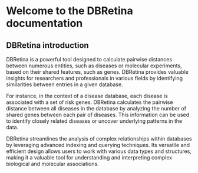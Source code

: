 # Welcome to the DBRetina documentation

## DBRetina introduction

DBRetina is a powerful tool designed to calculate pairwise distances between numerous entities, such as diseases or molecular experiments, based on their shared features, such as genes. DBRetina provides valuable insights for researchers and professionals in various fields by identifying similarities between entries in a given database.

For instance, in the context of a disease database, each disease is associated with a set of risk genes. DBRetina calculates the pairwise distance between all diseases in the database by analyzing the number of shared genes between each pair of diseases. This information can be used to identify closely related diseases or uncover underlying patterns in the data.

DBRetina streamlines the analysis of complex relationships within databases by leveraging advanced indexing and querying techniques. Its versatile and efficient design allows users to work with various data types and structures, making it a valuable tool for understanding and interpreting complex biological and molecular associations.

